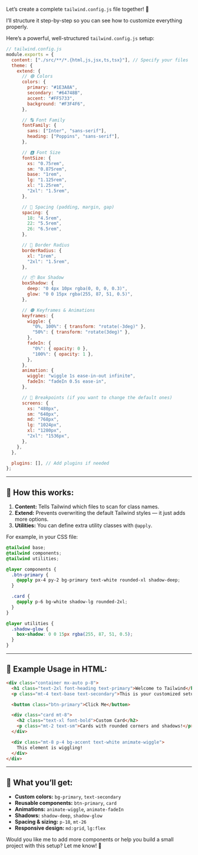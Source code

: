Let’s create a complete `tailwind.config.js` file together! 🎯

I’ll structure it step-by-step so you can see how to customize everything properly.

Here’s a powerful, well-structured `tailwind.config.js` setup:

```javascript
// tailwind.config.js
module.exports = {
  content: ["./src/**/*.{html,js,jsx,ts,tsx}"], // Specify your files
  theme: {
    extend: {
      // 🟢 Colors
      colors: {
        primary: "#1E3A8A",
        secondary: "#64748B",
        accent: "#FF5733",
        background: "#F3F4F6",
      },

      // 🔠 Font Family
      fontFamily: {
        sans: ["Inter", "sans-serif"],
        heading: ["Poppins", "sans-serif"],
      },

      // 🅰️ Font Size
      fontSize: {
        xs: "0.75rem",
        sm: "0.875rem",
        base: "1rem",
        lg: "1.125rem",
        xl: "1.25rem",
        "2xl": "1.5rem",
      },

      // 📏 Spacing (padding, margin, gap)
      spacing: {
        18: "4.5rem",
        22: "5.5rem",
        26: "6.5rem",
      },

      // 🔼 Border Radius
      borderRadius: {
        xl: "1rem",
        "2xl": "1.5rem",
      },

      // 📦 Box Shadow
      boxShadow: {
        deep: "0 4px 10px rgba(0, 0, 0, 0.3)",
        glow: "0 0 15px rgba(255, 87, 51, 0.5)",
      },

      // 🟠 Keyframes & Animations
      keyframes: {
        wiggle: {
          "0%, 100%": { transform: "rotate(-3deg)" },
          "50%": { transform: "rotate(3deg)" },
        },
        fadeIn: {
          "0%": { opacity: 0 },
          "100%": { opacity: 1 },
        },
      },
      animation: {
        wiggle: "wiggle 1s ease-in-out infinite",
        fadeIn: "fadeIn 0.5s ease-in",
      },

      // 📲 Breakpoints (if you want to change the default ones)
      screens: {
        xs: "480px",
        sm: "640px",
        md: "768px",
        lg: "1024px",
        xl: "1280px",
        "2xl": "1536px",
      },
    },
  },

  plugins: [], // Add plugins if needed
};
```

---

## 🚀 **How this works:**

1. **Content:** Tells Tailwind which files to scan for class names.
2. **Extend:** Prevents overwriting the default Tailwind styles — it just adds more options.
3. **Utilities:** You can define extra utility classes with `@apply`.

For example, in your CSS file:

```css
@tailwind base;
@tailwind components;
@tailwind utilities;

@layer components {
  .btn-primary {
    @apply px-4 py-2 bg-primary text-white rounded-xl shadow-deep;
  }

  .card {
    @apply p-6 bg-white shadow-lg rounded-2xl;
  }
}

@layer utilities {
  .shadow-glow {
    box-shadow: 0 0 15px rgba(255, 87, 51, 0.5);
  }
}
```

---

## 🎯 **Example Usage in HTML:**

```html
<div class="container mx-auto p-8">
  <h1 class="text-2xl font-heading text-primary">Welcome to Tailwind</h1>
  <p class="mt-4 text-base text-secondary">This is your customized setup!</p>

  <button class="btn-primary">Click Me</button>

  <div class="card mt-8">
    <h2 class="text-xl font-bold">Custom Card</h2>
    <p class="mt-2 text-sm">Cards with rounded corners and shadows!</p>
  </div>

  <div class="mt-8 p-4 bg-accent text-white animate-wiggle">
    This element is wiggling!
  </div>
</div>
```

---

## 🧠 **What you’ll get:**

- **Custom colors:** `bg-primary`, `text-secondary`
- **Reusable components:** `btn-primary`, `card`
- **Animations:** `animate-wiggle`, `animate-fadeIn`
- **Shadows:** `shadow-deep`, `shadow-glow`
- **Spacing & sizing:** `p-18`, `mt-26`
- **Responsive design:** `md:grid`, `lg:flex`

Would you like me to add more components or help you build a small project with this setup? Let me know! 🚀
